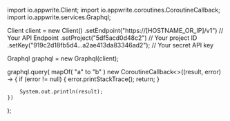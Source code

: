import io.appwrite.Client;
import io.appwrite.coroutines.CoroutineCallback;
import io.appwrite.services.Graphql;

Client client = new Client()
    .setEndpoint("https://[HOSTNAME_OR_IP]/v1") // Your API Endpoint
    .setProject("5df5acd0d48c2") // Your project ID
    .setKey("919c2d18fb5d4...a2ae413da83346ad2"); // Your secret API key

Graphql graphql = new Graphql(client);

graphql.query(
    mapOf( "a" to "b" )
    new CoroutineCallback<>((result, error) -> {
        if (error != null) {
            error.printStackTrace();
            return;
        }

        System.out.println(result);
    })
);
